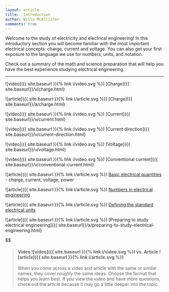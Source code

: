 ```yaml
---
layout: article
title:  Introduction
author: Willy McAllister
comments: true
---
```


Welcome to the study of electricity and electrical engineering! In this introductory section you will become familiar with the most important electrical concepts: charge, current and voltage. You can also get your first exposure to the language we use for numbers, units, and notation. 

Check out a summary of the math and science preparation that will help you have the best experience studying electrical engineering.

----

![video]({{ site.baseurl }}{% link i/video.svg %}) [Charge]({{ site.baseurl}}/v/charge.html)

![article]({{ site.baseurl }}{% link i/article.svg %}) [Charge]({{ site.baseurl}}/a/charge.html)

![video]({{ site.baseurl }}{% link i/video.svg %}) [Current]({{ site.baseurl}}/v/current.html)

![video]({{ site.baseurl }}{% link i/video.svg %}) [Current direction]({{ site.baseurl}}/v/current-direction.html)

![video]({{ site.baseurl }}{% link i/video.svg %}) [Voltage]({{ site.baseurl}}/v/voltage.html)

![video]({{ site.baseurl }}{% link i/video.svg %}) [Conventional current]({{ site.baseurl}}/v/conventional-current.html)

![article]({{ site.baseurl }}{% link i/article.svg %}) [Basic electrical quantities](basic-quantities.html) - charge, current, voltage, power

![article]({{ site.baseurl }}{% link i/article.svg %}) [Numbers in electrical engineering](numbers-in-ee.html)

![article]({{ site.baseurl }}{% link i/article.svg %}) [Defining the standard electrical units](standard-electrical-units.html)



![article]({{ site.baseurl }}{% link i/article.svg %}) [Preparing to study electrical engineering]({{ site.baseurl}}/a/preparing-to-study-electrical-engineering.html)

$$

> #### Video ![video]({{ site.baseurl }}{% link i/video.svg %}) vs. Article ![article]({{ site.baseurl }}{% link i/article.svg %}) 
>
> When you come across a video and article with the same or similar names, they cover roughly the same ideas. Choose the format that helps you learn best. If you view the video and have more questions, check out the article because it may go a little deeper into the topic.
